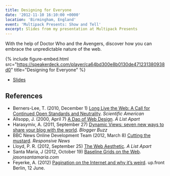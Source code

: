 ```yaml
---
title: Designing for Everyone
date: '2012-11-10 16:10:00 +0000'
location: 'Birmingham, England'
event: 'Multipack Presents: Show and Tell'
excerpt: Slides from my presentation at Multipack Presents
---
```

With the help of Doctor Who and the Avengers, discover how you can embrace the unpredictable nature of the web.

{% include figure-embed.html
  src="https://speakerdeck.com/player/ca64bd300e8b0130de471231380938d0"
  title="Designing for Everyone"
%}

  * [Slides](https://speakerdeck.com/paulrobertlloyd/designing-for-everyone)

## References

  * Berners-Lee, T. (2010, December 1) [Long Live the Web: A Call for Continued Open Standards and Neutrality](http://www.scientificamerican.com/article/long-live-the-web/). <cite>Scientific American</cite>
  * Allsopp, J. (2000, April 7) [A Dao of Web Design](http://alistapart.com/article/dao). <cite>A List Apart</cite>
  * Harasymiv, A. (2011, September 27) [Dynamic Views: seven new ways to share your blog with the world](http://buzz.blogger.com/2011/09/dynamic-views-seven-new-ways-to-share.html). <cite>Blogger Buzz</cite>
  * BBC News Online Development Team (2012, March 8) [Cutting the mustard](http://responsivenews.co.uk/post/18948466399/cutting-the-mustard). <cite>Responsive News</cite>
  * Lloyd, P. R. (2012, September 25) [The Web Aesthetic](http://alistapart.com/article/the-web-aesthetic). <cite>A List Apart</cite>
  * Santa Maria, J (2012, October 19) [Baseline Grids on the Web](http://jasonsantamaria.com/articles/baseline-grids-on-the-web). <cite>jasonsantamaria.com</cite>
  * Feyerke, A. (2012) [Pagination on the Internet and why it’s weird](https://speakerdeck.com/espylaub/pagination-on-the-internet-and-why-its-weird). up.front Berlin, 12 June.
